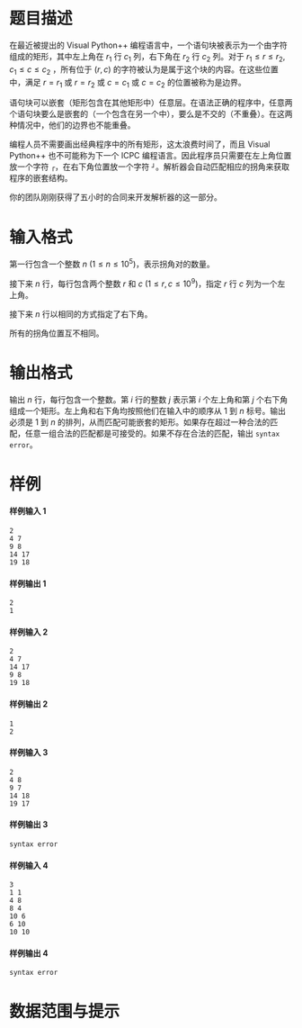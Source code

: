 
# 题目描述

在最近被提出的 Visual Python++ 编程语言中，一个语句块被表示为一个由字符组成的矩形，其中左上角在 $r_1$ 行 $c_1$ 列，右下角在 $r_2$ 行 $c_2$ 列。对于 $r_1 \leq r \leq r_2$, $c_1 \leq c \leq c_2$ ，所有位于 $(r, c)$ 的字符被认为是属于这个块的内容。在这些位置中，满足 $r = r_1$ 或 $r = r_2$ 或 $c = c_1$ 或 $c = c_2$ 的位置被称为是边界。

语句块可以嵌套（矩形包含在其他矩形中）任意层。在语法正确的程序中，任意两个语句块要么是嵌套的（一个包含在另一个中），要么是不交的（不重叠）。在这两种情况中，他们的边界也不能重叠。

编程人员不需要画出经典程序中的所有矩形，这太浪费时间了，而且 Visual Python++ 也不可能称为下一个 ICPC 编程语言。因此程序员只需要在左上角位置放一个字符 `┌`，在右下角位置放一个字符 `┘`。解析器会自动匹配相应的拐角来获取程序的嵌套结构。

你的团队刚刚获得了五小时的合同来开发解析器的这一部分。


# 输入格式

第一行包含一个整数 $n$ $(1 \leq n \leq 10^5)$，表示拐角对的数量。

接下来 $n$ 行，每行包含两个整数 $r$ 和 $c$ $(1 \leq r, c \leq 10^9)$，指定 $r$ 行 $c$ 列为一个左上角。

接下来 $n$ 行以相同的方式指定了右下角。

所有的拐角位置互不相同。


# 输出格式

输出 $n$ 行，每行包含一个整数。第 $i$ 行的整数 $j$ 表示第 $i$ 个左上角和第 $j$ 个右下角组成一个矩形。左上角和右下角均按照他们在输入中的顺序从 $1$ 到 $n$ 标号。输出必须是 $1$ 到 $n$ 的排列，从而匹配可能嵌套的矩形。如果存在超过一种合法的匹配，任意一组合法的匹配都是可接受的。如果不存在合法的匹配，输出 `syntax error`。


# 样例

#### 样例输入 1
```plain
2
4 7
9 8
14 17
19 18
```

#### 样例输出 1
```plain
2
1
```

#### 样例输入 2
```plain
2
4 7
14 17
9 8
19 18
```

#### 样例输出 2
```plain
1
2
```

#### 样例输入 3
```plain
2
4 8
9 7
14 18
19 17
```

#### 样例输出 3
```plain
syntax error
```

#### 样例输入 4
```plain
3
1 1
4 8
8 4
10 6
6 10
10 10
```

#### 样例输出 4
```plain
syntax error
```


# 数据范围与提示



